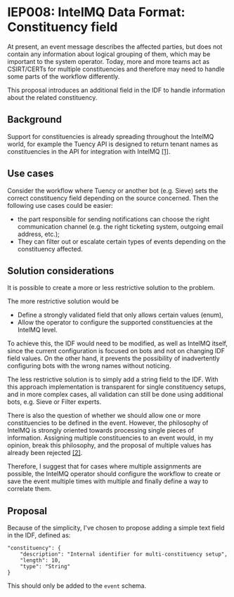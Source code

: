 # IEP008: IntelMQ Data Format: Constituency field

At present, an event message describes the affected parties, but does not contain any information
about logical grouping of them, which may be important to the system operator. Today, more and more
teams act as CSIRT/CERTs for multiple constituencies and therefore may need to handle some parts of the workflow differently.

This proposal introduces an additional field in the IDF to handle information about the
related constituency.

## Background

Support for constituencies is already spreading throughout the IntelMQ world, for example the Tuency
API is designed to return tenant names as constituencies in the API for integration with IntelMQ
[[1]](https://gitlab.com/intevation/tuency/tuency/-/blob/master/backend/docs/IntelMQ-API.md#data-structure-of-the-result).

## Use cases

Consider the workflow where Tuency or another bot (e.g. Sieve) sets the correct constituency field
depending on the source concerned. Then the following use cases could be easier:

  * the part responsible for sending notifications can choose the right communication channel
  (e.g. the right ticketing system, outgoing email address, etc.);
  * They can filter out or escalate certain types of events depending on the constituency affected.

## Solution considerations

It is possible to create a more or less restrictive solution to the problem.

The more restrictive solution would be
  * Define a strongly validated field that only allows certain values (enum),
  * Allow the operator to configure the supported constituencies at the IntelMQ level.

To achieve this, the IDF would need to be modified, as well as IntelMQ itself, since the current
configuration is focused on bots and not on changing IDF field values. On the other hand,
it prevents the possibility of inadvertently configuring bots with the wrong names without noticing.

The less restrictive solution is to simply add a string field to the IDF. With this approach
implementation is transparent for single constituency setups, and in more complex cases, all
validation can still be done using additional bots, e.g. Sieve or Filter experts.

There is also the question of whether we should allow one or more constituencies to be defined
in the event. However, the philosophy of IntelMQ is strongly oriented towards processing single
pieces of information. Assigning multiple constituencies to an event would, in my opinion, break this
philosophy, and the proposal of multiple values has already been rejected [[2]](https://github.com/certtools/ieps/tree/main/003).

Therefore, I suggest that for cases where multiple assignments are possible, the IntelMQ operator
should configure the workflow to create or save the event multiple times with multiple
and finally define a way to correlate them.

## Proposal

Because of the simplicity, I've chosen to propose adding a simple text field in the IDF, defined as:

```
"constituency": {
    "description": "Internal identifier for multi-constituency setup",
    "length": 10,
    "type": "String"
}
```

This should only be added to the `event` schema.
